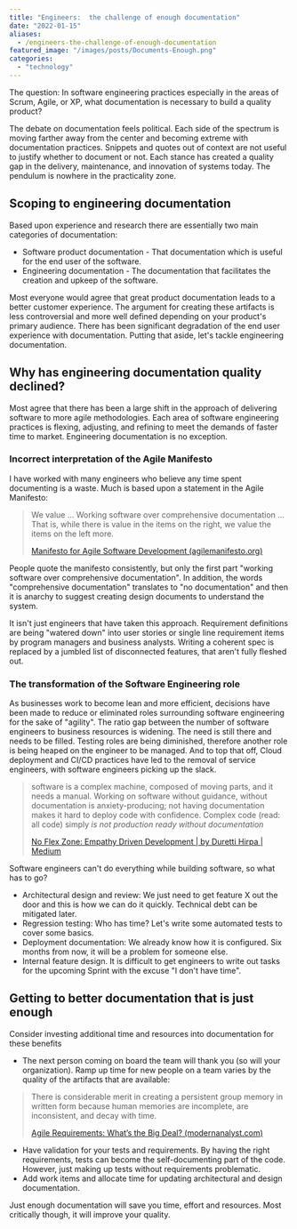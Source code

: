 ```yaml
---
title: "Engineers:  the challenge of enough documentation"
date: "2022-01-15"
aliases:
  - /engineers-the-challenge-of-enough-documentation
featured_image: "/images/posts/Documents-Enough.png"
categories: 
  - "technology"
---
```

The question: In software engineering practices especially in the areas of Scrum, Agile, or XP, what documentation is necessary to build a quality product?

The debate on documentation feels political. Each side of the spectrum is moving farther away from the center and becoming extreme with documentation practices. Snippets and quotes out of context are not useful to justify whether to document or not. Each stance has created a quality gap in the delivery, maintenance, and innovation of systems today. The pendulum is nowhere in the practicality zone.

## Scoping to engineering documentation

Based upon experience and research there are essentially two main categories of documentation:

- Software product documentation - That documentation which is useful for the end user of the software.
- Engineering documentation - The documentation that facilitates the creation and upkeep of the software.

Most everyone would agree that great product documentation leads to a better customer experience. The argument for creating these artifacts is less controversial and more well defined depending on your product's primary audience. There has been significant degradation of the end user experience with documentation. Putting that aside, let's tackle engineering documentation.

## Why has engineering documentation quality declined?

Most agree that there has been a large shift in the approach of delivering software to more agile methodologies. Each area of software engineering practices is flexing, adjusting, and refining to meet the demands of faster time to market. Engineering documentation is no exception.

### Incorrect interpretation of the Agile Manifesto

I have worked with many engineers who believe any time spent documenting is a waste. Much is based upon a statement in the Agile Manifesto:

> We value ... Working software over comprehensive documentation ... That is, while there is value in the items on the right, we value the items on the left more.
> 
> [Manifesto for Agile Software Development (agilemanifesto.org)](https://agilemanifesto.org/)

People quote the manifesto consistently, but only the first part "working software over comprehensive documentation". In addition, the words "comprehensive documentation" translates to "no documentation" and then it is anarchy to suggest creating design documents to understand the system.

It isn't just engineers that have taken this approach. Requirement definitions are being "watered down" into user stories or single line requirement items by program managers and business analysts. Writing a coherent spec is replaced by a jumbled list of disconnected features, that aren't fully fleshed out.

### The transformation of the Software Engineering role

As businesses work to become lean and more efficient, decisions have been made to reduce or eliminated roles surrounding software engineering for the sake of "agility". The ratio gap between the number of software engineers to business resources is widening. The need is still there and needs to be filled. Testing roles are being diminished, therefore another role is being heaped on the engineer to be managed. And to top that off, Cloud deployment and CI/CD practices have led to the removal of service engineers, with software engineers picking up the slack.

> software is a complex machine, composed of moving parts, and it needs a manual. Working on software without guidance, without documentation is anxiety-producing; not having documentation makes it hard to deploy code with confidence. Complex code (read: all code) simply _is not production ready without documentation_
> 
> [No Flex Zone: Empathy Driven Development | by Duretti Hirpa | Medium](https://medium.com/@duretti/no-flex-zone-empathy-driven-development-aebf4d8cf7cf)

Software engineers can't do everything while building software, so what has to go?

- Architectural design and review: We just need to get feature X out the door and this is how we can do it quickly. Technical debt can be mitigated later.
- Regression testing: Who has time? Let's write some automated tests to cover some basics.
- Deployment documentation: We already know how it is configured. Six months from now, it will be a problem for someone else.
- Internal feature design. It is difficult to get engineers to write out tasks for the upcoming Sprint with the excuse "I don't have time".

## Getting to better documentation that is just enough

Consider investing additional time and resources into documentation for these benefits

- The next person coming on board the team will thank you (so will your organization). Ramp up time for new people on a team varies by the quality of the artifacts that are available:

> There is considerable merit in creating a persistent group memory in written form because human memories are incomplete, are inconsistent, and decay with time.
> 
> [Agile Requirements: What’s the Big Deal? (modernanalyst.com)](https://www.modernanalyst.com/Resources/Articles/tabid/115/ID/3573/Agile-Requirements-Whats-the-Big-Deal.aspx)

- Have validation for your tests and requirements. By having the right requirements, tests can become the self-documenting part of the code. However, just making up tests without requirements problematic.
- Add work items and allocate time for updating architectural and design documentation.

Just enough documentation will save you time, effort and resources. Most critically though, it will improve your quality.
